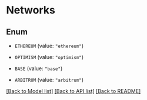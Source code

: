 # Networks

## Enum


* `ETHEREUM` (value: `"ethereum"`)

* `OPTIMISM` (value: `"optimism"`)

* `BASE` (value: `"base"`)

* `ARBITRUM` (value: `"arbitrum"`)


[[Back to Model list]](../README.md#documentation-for-models) [[Back to API list]](../README.md#documentation-for-api-endpoints) [[Back to README]](../README.md)


